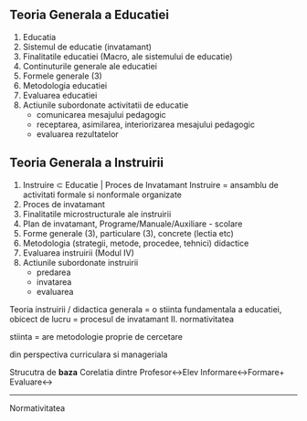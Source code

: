 ## Teoria Generala a Educatiei
1. Educatia
2. Sistemul de educatie (invatamant)
3. Finalitatile educatiei (Macro, ale sistemului de educatie)
4. Continuturile generale ale educatiei
5. Formele generale (3)
6. Metodologia educatiei
7. Evaluarea educatiei
8. Actiunile subordonate activitatii de educatie
	- comunicarea mesajului pedagogic
	- receptarea, asimilarea, interiorizarea mesajului pedagogic
	- evaluarea rezultatelor

## Teoria Generala a Instruirii
1. Instruire $\subset$ Educatie | Proces de Invatamant
	Instruire = ansamblu de activitati formale si nonformale organizate
2. Proces de invatamant
3. Finalitatile microstructurale ale instruirii
4. Plan de invatamant, Programe/Manuale/Auxiliare - scolare
5. Forme generale (3), particulare (3), concrete (lectia etc)
6. Metodologia (strategii, metode, procedee, tehnici) didactice
7. Evaluarea instruirii (Modul IV)
8. Actiunile subordonate instruirii
	- predarea
	- invatarea
	- evaluarea

Teoria instruirii / didactica generala = o stiinta fundamentala a educatiei, obicect de lucru = procesul de invatamant
II. normativitatea

stiinta = are metodologie proprie de cercetare

din perspectiva curriculara si manageriala


Strucutra de **baza**
Corelatia dintre
Profesor<->Elev
Informare<->Formare+
Evaluare<->

---
Normativitatea
